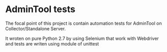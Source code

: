 # AdminTool tests

The focal point of this project is contain automation tests for AdminTool on Collector/Standalone Server.

It wroten on pure Python 2.7 by using Selenium that work with Webdriver and tests are writen using module of unittest



